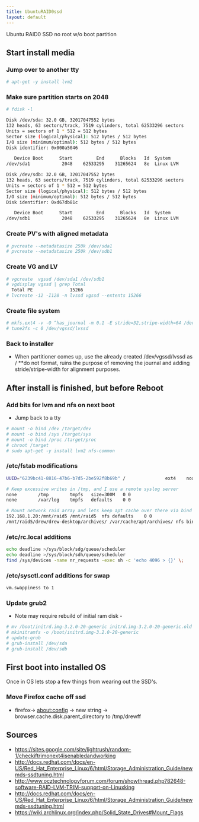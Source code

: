 ```yaml
---
title: UbuntuRAID0ssd
layout: default
---
```


Ubuntu RAID0 SSD no root w/o boot partition

Start install media
-------------------

### Jump over to another tty

``` bash
# apt-get -y install lvm2
```

### Make sure partition starts on 2048

``` bash
# fdisk -l

Disk /dev/sda: 32.0 GB, 32017047552 bytes
132 heads, 63 sectors/track, 7519 cylinders, total 62533296 sectors
Units = sectors of 1 * 512 = 512 bytes
Sector size (logical/physical): 512 bytes / 512 bytes
I/O size (minimum/optimal): 512 bytes / 512 bytes
Disk identifier: 0x000a5046

   Device Boot      Start         End      Blocks   Id  System
/dev/sda1            2048    62533295    31265624   8e  Linux LVM

Disk /dev/sdb: 32.0 GB, 32017047552 bytes
132 heads, 63 sectors/track, 7519 cylinders, total 62533296 sectors
Units = sectors of 1 * 512 = 512 bytes
Sector size (logical/physical): 512 bytes / 512 bytes
I/O size (minimum/optimal): 512 bytes / 512 bytes
Disk identifier: 0xd67db81c

   Device Boot      Start         End      Blocks   Id  System
/dev/sdb1            2048    62533295    31265624   8e  Linux LVM
```

### Create PV's with aligned metadata

``` bash
# pvcreate --metadatasize 250k /dev/sda1
# pvcreate --metadatasize 250k /dev/sdb1
```

### Create VG and LV

``` bash
# vgcreate  vgssd /dev/sda1 /dev/sdb1
# vgdisplay vgssd | grep Total
  Total PE              15266
# lvcreate -i2 -I128 -n lvssd vgssd --extents 15266
```

### Create file system

``` bash
# mkfs.ext4 -v -O ^has_journal -m 0.1 -E stride=32,stripe-width=64 /dev/vgssd/lvssd
# tune2fs -c 0 /dev/vgssd/lvssd
```

### Back to installer

-   When partitioner comes up, use the already created /dev/vgssd/lvssd
    as / \*\*do not format, ruins the purpose of removing the journal
    and adding stride/stripe-width for alignment purposes.

After install is finished, but before Reboot
--------------------------------------------

### Add bits for lvm and nfs on next boot

-   Jump back to a tty

``` bash
# mount -o bind /dev /target/dev
# mount -o bind /sys /target/sys
# mount -o bind /proc /target/proc
# chroot /target
# sudo apt-get -y install lvm2 nfs-common
```

### /etc/fstab modifications

``` bash
UUID="6239bc41-8816-47b6-b7d5-2be592f8b69b" /               ext4    noatime,discard,errors=remount-ro 0 1

# Keep excessive writes in /tmp, and I use a remote syslog server
none        /tmp        tmpfs   size=300M   0 0
none        /var/log    tmpfs   defaults    0 0

# Mount network raid array and lets keep apt cache over there via bind mount
192.168.1.20:/mnt/raid5 /mnt/raid5  nfs defaults    0 0
/mnt/raid5/drew/drew-desktop/archives/ /var/cache/apt/archives/ nfs bind 0 0
```

### /etc/rc.local additions

``` bash
echo deadline >/sys/block/sdg/queue/scheduler
echo deadline >/sys/block/sdh/queue/scheduler
find /sys/devices -name nr_requests -exec sh -c 'echo 4096 > {}' \;
```

### /etc/sysctl.conf additions for swap

``` bash
vm.swappiness to 1
```

### Update grub2

-   Note may require rebuild of initial ram disk -

``` bash
# mv /boot/initrd.img-3.2.0-20-generic initrd.img-3.2.0-20-generic.old
# mkinitramfs -o /boot/initrd.img-3.2.0-20-generic
# update-grub
# grub-install /dev/sda
# grub-install /dev/sdb
```

First boot into installed OS
----------------------------

Once in OS lets stop a few things from wearing out the SSD's.

### Move Firefox cache off ssd

-   firefox-&gt; <about:config> -&gt; new string -&gt;
    browser.cache.disk.parent\_directory to /tmp/drewff

Sources
-------

-   <https://sites.google.com/site/lightrush/random-1/checkiftrimonext4isenabledandworking>
-   <http://docs.redhat.com/docs/en-US/Red_Hat_Enterprise_Linux/6/html/Storage_Administration_Guide/newmds-ssdtuning.html>
-   <http://www.ocztechnologyforum.com/forum/showthread.php?82648-software-RAID-LVM-TRIM-support-on-Linuxking>
-   <http://docs.redhat.com/docs/en-US/Red_Hat_Enterprise_Linux/6/html/Storage_Administration_Guide/newmds-ssdtuning.html>
-   <https://wiki.archlinux.org/index.php/Solid_State_Drives#Mount_Flags>

